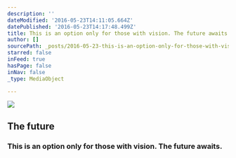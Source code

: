 ```yaml
---
description: ''
dateModified: '2016-05-23T14:11:05.664Z'
datePublished: '2016-05-23T14:17:48.499Z'
title: This is an option only for those with vision. The future awaits.
author: []
sourcePath: _posts/2016-05-23-this-is-an-option-only-for-those-with-vision-the-future-awa.md
starred: false
inFeed: true
hasPage: false
inNav: false
_type: MediaObject

---
```

<article style=""><img src="https://the-grid-user-content.s3-us-west-2.amazonaws.com/fc3bd61f-f86c-41e6-9cf7-b5069d320a8f.jpg" /><h1>The future</h1></article>

### This is an option only for those with vision. The future awaits.